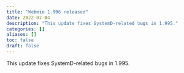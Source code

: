 ```yaml
---
title: "Webmin 1.996 released"
date: 2022-07-04
description: "This update fixes SystemD-related bugs in 1.995."
categories: []
aliases: []
toc: false
draft: false
---
```

This update fixes SystemD-related bugs in 1.995.
